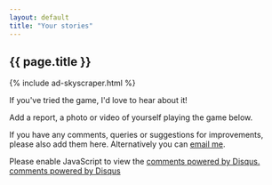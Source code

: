 ```yaml
---
layout: default
title: "Your stories"
---
```


<h2>{{ page.title }}</h2>

{% include ad-skyscraper.html %}

If you've tried the game, I'd love to hear about it!

Add a report, a photo or video of yourself playing the game below.

If you have any comments, queries or suggestions for improvements, please also add them here. Alternatively you can <a href='mailto:chris@thinkcodelearn.com'>email me</a>.

<div id="disqus_thread" style='margin-right: 200px'></div>
<script type="text/javascript">
    /* * * CONFIGURATION VARIABLES: EDIT BEFORE PASTING INTO YOUR WEBPAGE * * */
    var disqus_shortname = 'cardpirates'; // required: replace example with your forum shortname
    var disqus_url = 'http://cardpirates.com';

    /* * * DON'T EDIT BELOW THIS LINE * * */
    (function() {
        var dsq = document.createElement('script'); dsq.type = 'text/javascript'; dsq.async = true;
        dsq.src = '//' + disqus_shortname + '.disqus.com/embed.js';
        (document.getElementsByTagName('head')[0] || document.getElementsByTagName('body')[0]).appendChild(dsq);
    })();
</script>
<noscript>Please enable JavaScript to view the <a href="http://disqus.com/?ref_noscript">comments powered by Disqus.</a></noscript>
<a href="http://disqus.com" class="dsq-brlink">comments powered by <span class="logo-disqus">Disqus</span></a>

